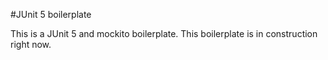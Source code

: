 #JUnit 5 boilerplate

This is a JUnit 5 and mockito boilerplate.
This boilerplate is in construction right now.

